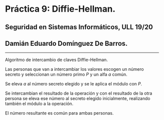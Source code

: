 # Práctica 9: Diffie-Hellman.

## Seguridad en Sistemas Informáticos, ULL 19/20

## Damián Eduardo Domínguez De Barros.

---

Algoritmo de intercambio de claves Diffie-Hellman.

Las personas que van a intercambiar los valores escogen un número secreto y
seleccionan un número primo _P_ y un alfa _a_ común.

Se eleva _a_ al número secreto elegido y se le aplica el módulo con _P_.

Se intercambian el resultado de la operación y con el resultado de la otra
persona se eleva ese número al secreto elegido inicialmente, realizando también el módulo a la operación.

El número resultante es común para ambas personas.
